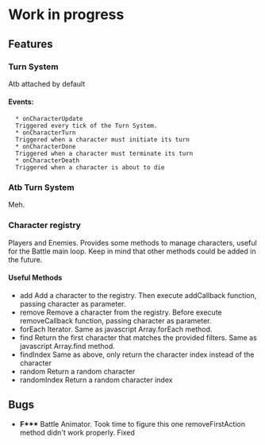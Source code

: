 # Work in progress
## Features
### Turn System
  Atb attached by default
#### Events:
      * onCharacterUpdate
      Triggered every tick of the Turn System.
      * onCharacterTurn
      Triggered when a character must initiate its turn
      * onCharacterDone
      Triggered when a character must terminate its turn
      * onCharacterDeath
      Triggered when a character is about to die


### Atb Turn System
  Meh.

### Character registry
  Players and Enemies. 
  Provides some methods to manage characters, useful for the Battle main loop. 
  Keep in mind that other methods could be added in the future.
  
  #### Useful Methods
  - add
    Add a character to the registry. Then execute addCallback function, passing character as parameter.
  - remove
    Remove a character from the registry. Before execute removeCallback function, passing character as parameter.
  - forEach
    Iterator. Same as javascript Array.forEach method.
  - find
    Return the first character that matches the provided filters. Same as javascript Array.find method.
  - findIndex
    Same as above, only return the character index instead of the character
  - random
    Return a random character
  - randomIndex
    Return a random character index



## Bugs
  - **F\*\*\*** Battle Animator. Took time to figure this one
    removeFirstAction method didn't work properly. Fixed

